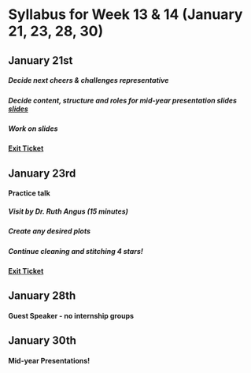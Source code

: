 # Syllabus for Week 13 & 14 (January 21, 23, 28, 30)


## January 21st
##### Decide next cheers & challenges representative 
##### Decide content, structure and roles for mid-year presentation slides [slides](https://docs.google.com/presentation/d/1Hj2bN0ZGYKSh6BJPC9JfHQNvXgsMvsMJen50A9mCK74/edit?usp=sharing)
##### Work on slides
#### [Exit Ticket](https://docs.google.com/forms/d/e/1FAIpQLSfftMKYctEGVfuiOdgorBKmERJeUBgbRL4rlHf1-kWgpKU_Tg/viewform?usp=sf_link)



## January 23rd
#### Practice talk 
##### Visit by Dr. Ruth Angus (15 minutes)
##### Create any desired plots
##### Continue cleaning and stitching 4 stars!
#### [Exit Ticket](https://docs.google.com/forms/d/e/1FAIpQLSfftMKYctEGVfuiOdgorBKmERJeUBgbRL4rlHf1-kWgpKU_Tg/viewform?usp=sf_link)


## January 28th
#### Guest Speaker - no internship groups



## January 30th
#### Mid-year Presentations! 
